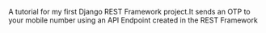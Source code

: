 A tutorial for my first Django REST Framework project.It sends an OTP to your mobile number using an API Endpoint created in the REST Framework
